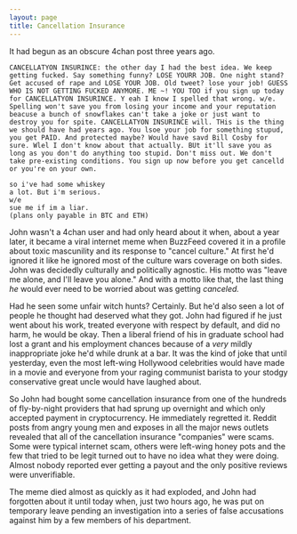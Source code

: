 ```yaml
---
layout: page
title: Cancellation Insurance
---
```


It had begun as an obscure 4chan post three years ago.

```
CANCELLATYON INSURINCE: the other day I had the best idea. We keep getting fucked. Say something funny? LOSE YOURR JOB. One night stand? Get accused of rape and LOSE YOUR JOB. Old tweet? lose your job! GUESS WHO IS NOT GETTING FUCKED ANYMORE. ME ~! YOU TOO if you sign up today for CANCELLATYON INSURINCE. Y eah I know I spelled that wrong. w/e.  Spelling won't save you from losing your income and your reputation beacuse a bunch of snowflakes can't take a joke or just want to destroy you for spite. CANCELLATYON INSURINCE will. THis is the thing we should have had years ago. You lsoe your job for something stupud, you get PAID. And protected maybe? Would have savd Bill Cosby for sure. Wlel I don't know about that actually. BUt it'll save you as long as you don't do anything too stupid. Don't miss out. We don't take pre-existing conditions. You sign up now before you get cancelld or you're on your own.

so i've had some whiskey
a lot. But i'm serious.
w/e
sue me if im a liar.
(plans only payable in BTC and ETH)
```

John wasn't a 4chan user and had only heard about it when, about a year later, it became a viral internet meme when BuzzFeed covered it in a profile about toxic mascunility and its response to "cancel culture." At first he'd ignored it like he ignored most of the culture wars coverage on both sides. John was decidedly culturally and politically agnostic. His motto was "leave me alone, and I'll leave you alone." And with a motto like that, the last thing *he* would ever need to be worried about was getting *canceled.* 

Had he seen some unfair witch hunts? Certainly. But he'd also seen a lot of people he thought had deserved what they got. John had figured if he just went about his work, treated everyone with respect by default, and did no harm, he would be okay. Then a liberal friend of his in graduate school had lost a grant and his employment chances because of a *very* mildly inappropriate joke he'd while drunk at a bar. It was the kind of joke that until yesterday, even the most left-wing Hollywood celebrities would have made in a movie and everyone from your raging communist barista to your stodgy conservative great uncle would have laughed about.

So John had bought some cancellation insurance from one of the hundreds of fly-by-night providers that had sprung up overnight and which only accepted payment in cryptocurrency. He immediately regretted it. Reddit posts from angry young men and exposes in all the major news outlets revealed that all of the cancellation insurance "companies" were scams. Some were typical internet scam, others were left-wing honey pots and the few that tried to be legit turned out to have no idea what they were doing. Almost nobody reported ever getting a payout and the only positive reviews were unverifiable. 

The meme died almost as quickly as it had exploded, and John had forgotten about it until today when, just two hours ago, he was put on temporary leave pending an investigation into a series of false accusations against him by a few members of his department.



